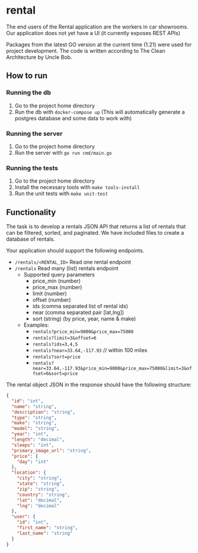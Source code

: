 # rental

The end users of the Rental application are the workers in car showrooms. Our application does not yet have a UI (it currently exposes REST APIs)

Packages from the latest GO version at the current time (1.21) were used for project development. The code is written according to The Clean Architecture by Uncle Bob.

## How to run
### Running the db
1. Go to the project home directory
2. Run the db with `docker-compose up` (This will automatically generate a postgres database and some data to work with)

### Running the server
1. Go to the project home directory
2. Run the server with `go run cmd/main.go`

### Running the tests
1. Go to the project home directory
2. Install the necessary tools with `make tools-install`
3. Run the unit tests with `make unit-test`

## Functionality
The task is to develop a rentals JSON API that returns a list of rentals that can be filtered, sorted, and paginated. We have included files to create a database of rentals.

Your application should support the following endpoints.

- `/rentals/<RENTAL_ID>` Read one rental endpoint
- `/rentals` Read many (list) rentals endpoint
    - Supported query parameters
        - price_min (number)
        - price_max (number)
        - limit (number)
        - offset (number)
        - ids (comma separated list of rental ids)
        - near (comma separated pair [lat,lng])
        - sort (string) (by price, year, name & make)
    - Examples:
        - `rentals?price_min=9000&price_max=75000`
        - `rentals?limit=3&offset=6`
        - `rentals?ids=3,4,5`
        - `rentals?near=33.64,-117.93` // within 100 miles
        - `rentals?sort=price`
        - `rentals?near=33.64,-117.93&price_min=9000&price_max=75000&limit=3&offset=6&sort=price`

The rental object JSON in the response should have the following structure:
```json
{
  "id": "int",
  "name": "string",
  "description": "string",
  "type": "string",
  "make": "string",
  "model": "string",
  "year": "int",
  "length": "decimal",
  "sleeps": "int",
  "primary_image_url": "string",
  "price": {
    "day": "int"
  },
  "location": {
    "city": "string",
    "state": "string",
    "zip": "string",
    "country": "string",
    "lat": "decimal",
    "lng": "decimal"
  },
  "user": {
    "id": "int",
    "first_name": "string",
    "last_name": "string"
  }
}
```
